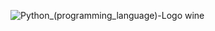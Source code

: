 ![Python_(programming_language)-Logo wine](https://user-images.githubusercontent.com/124363705/217825072-91c51ac2-d308-4445-bdfe-c0bd1da840f1.png)

